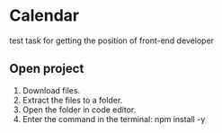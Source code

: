 # Calendar
test task for getting the position of front-end developer

## Open project

1. Download files.
2. Extract the files to a folder.
3. Open the folder in code editor.
4. Enter the command in the terminal:
    npm install -y

